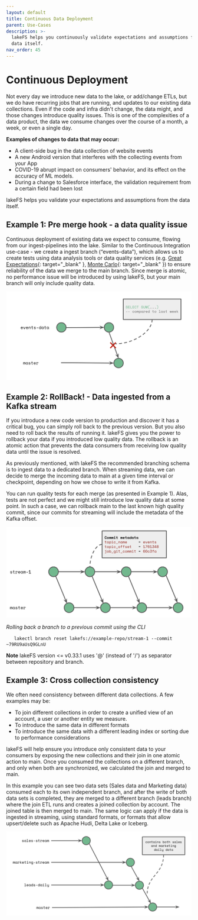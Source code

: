 ```yaml
---
layout: default
title: Continuous Data Deployment
parent: Use-Cases
description: >-
  lakeFS helps you continuously validate expectations and assumptions from the
  data itself.
nav_order: 45
---
```


# Continuous Deployment

Not every day we introduce new data to the lake, or add/change ETLs, but we do have recurring jobs that are running, and updates to our existing data collections. Even if the code and infra didn't change, the data might, and those changes introduce quality issues. This is one of the complexities of a data product, the data we consume changes over the course of a month, a week, or even a single day.

**Examples of changes to data that may occur:**

* A client-side bug in the data collection of website events
* A new Android version that interferes with the collecting events from your App
* COVID-19 abrupt impact on consumers' behavior, and its effect on the accuracy of ML models.
* During a change to Salesforce interface, the validation requirement from a certain field had been lost

lakeFS helps you validate your expectations and assumptions from the data itself.

## Example 1: Pre merge hook - a data quality issue

Continuous deployment of existing data we expect to consume, flowing from our ingest-pipelines into the lake. Similar to the Continuous Integration use-case - we create a ingest branch \(“events-data”\), which allows us to create tests using data analysis tools or data quality services \(e.g. [Great Expectations](https://greatexpectations.io/){: target="\_blank" }, [Monte Carlo](https://www.montecarlodata.com/){: target="\_blank" }\) to ensure reliability of the data we merge to the main branch. Since merge is atomic, no performance issue will be introduced by using lakeFS, but your main branch will only include quality data.

![branching\_6](../../.gitbook/assets/branching_6.png)

## Example 2: RollBack! - Data ingested from a Kafka stream

If you introduce a new code version to production and discover it has a critical bug, you can simply roll back to the previous version. But you also need to roll back the results of running it. lakeFS gives you the power to rollback your data if you introduced low quality data. The rollback is an atomic action that prevents the data consumers from receiving low quality data until the issue is resolved.

As previously mentioned, with lakeFS the recommended branching schema is to ingest data to a dedicated branch. When streaming data, we can decide to merge the incoming data to main at a given time interval or checkpoint, depending on how we chose to write it from Kafka.

You can run quality tests for each merge \(as presented in Example 1\). Alas, tests are not perfect and we might still introduce low quality data at some point. In such a case, we can rollback main to the last known high quality commit, since our commits for streaming will include the metadata of the Kafka offset.

![branching\_7](../../.gitbook/assets/branching_7.png)

_Rolling back a branch to a previous commit using the CLI_

```text
   lakectl branch reset lakefs://example-repo/stream-1 --commit ~79RU9aUsQ9GLnU
```

**Note** lakeFS version &lt;= v0.33.1 uses '@' \(instead of '/'\) as separator between repository and branch.

## Example 3: Cross collection consistency

We often need consistency between different data collections. A few examples may be:

* To join different collections in order to create a unified view of an account, a user or another entity we measure.
* To introduce the same data in different formats
* To introduce the same data with a different leading index or sorting due to performance considerations

lakeFS will help ensure you introduce only consistent data to your consumers by exposing the new collections and their join in one atomic action to main. Once you consumed the collections on a different branch, and only when both are synchronized, we calculated the join and merged to main.

In this example you can see two data sets \(Sales data and Marketing data\) consumed each to its own independent branch, and after the write of both data sets is completed, they are merged to a different branch \(leads branch\) where the join ETL runs and creates a joined collection by account. The joined table is then merged to main. The same logic can apply if the data is ingested in streaming, using standard formats, or formats that allow upsert/delete such as Apache Hudi, Delta Lake or Iceberg.

![branching\_8](../../.gitbook/assets/branching_8.png)

